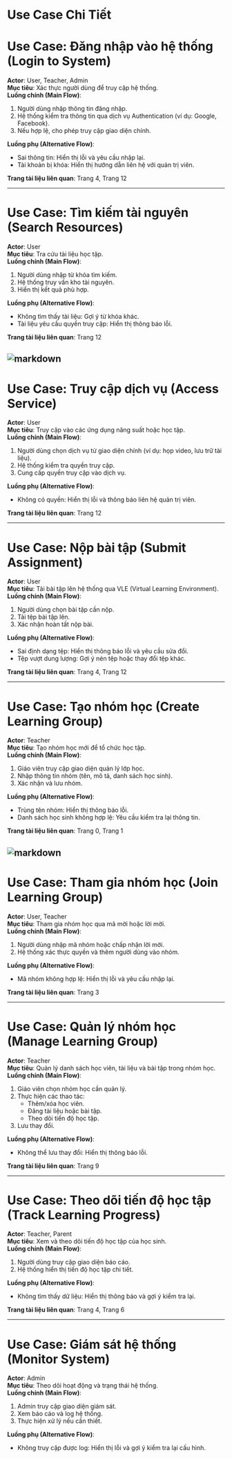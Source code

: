 # Use Case Chi Tiết

# Use Case: Đăng nhập vào hệ thống (Login to System)
**Actor**: User, Teacher, Admin  
**Mục tiêu**: Xác thực người dùng để truy cập hệ thống.  
**Luồng chính (Main Flow)**:
1. Người dùng nhập thông tin đăng nhập.
2. Hệ thống kiểm tra thông tin qua dịch vụ Authentication (ví dụ: Google, Facebook).
3. Nếu hợp lệ, cho phép truy cập giao diện chính.

**Luồng phụ (Alternative Flow)**:
- Sai thông tin: Hiển thị lỗi và yêu cầu nhập lại.
- Tài khoản bị khóa: Hiển thị hướng dẫn liên hệ với quản trị viên.

**Trang tài liệu liên quan**: Trang 4, Trang 12

---

# Use Case: Tìm kiếm tài nguyên (Search Resources)
**Actor**: User  
**Mục tiêu**: Tra cứu tài liệu học tập.  
**Luồng chính (Main Flow)**:
1. Người dùng nhập từ khóa tìm kiếm.
2. Hệ thống truy vấn kho tài nguyên.
3. Hiển thị kết quả phù hợp.

**Luồng phụ (Alternative Flow)**:
- Không tìm thấy tài liệu: Gợi ý từ khóa khác.
- Tài liệu yêu cầu quyền truy cập: Hiển thị thông báo lỗi.

**Trang tài liệu liên quan**: Trang 12

![markdown](https://www.planttext.com/plantuml/png/b5LFIzn07BtFf_XX3ruK5bUBNSAYgxkjYANKxGSO9qCo99c9auabH-cXXvuyIUb5MQHWAnJQInEAXvH-Z_a4_GeboQuxkvke9QUyUU_D-_q9-PlTRaKAInK7Fbg6Guzn8Au09V8B3aSw-mWsmux40OeynaCiSG17c7YE536tTuGl93mPR1IFmOZeSKmveTjIYhT3bn6FqoY2jIRAs6UzjzbhzmnIYALYX8MOgvwGDfLZubh_wU3PHWDnFjrkgx_PRnjaJ9IGCtw3zUrsgxL0MQXpiDlUN4EeF8Kt4PK8BSDEVadWzvdEpXYeFzzqDk8Ez0ePbiaAx0YkfF1NeCyLKmaoeiBI8SMIk1Fo4k08AkWLTYXOrkIaswtJZQrzAWtb50JB6h_Cor_JICIIK1WmRe_L4wo2mBAsmz1d12icE1nIUS88RVAPCG3Bgagj3rtmObz5HkGnSa-zVIc5X0CQHTYfRYkHWyYvHxHdqp87762E7HfGhahf19_2ZTMYOiYmsZMdqe6NhavlGb0w-mAUct_7eFAl0NXCfxS1CgXtGcCe7NYkinjslzhWhtRdHzE1uLG0AhzWm9quoQyvdEZiascDvgI6MM4ZumHET7h5PrmGzbLrXN9rUfLKXpxJsViO0S3KeZQRrEce278Adavl5Hp71T3aCGrMqwb6hsc_2g-wdirkLWTUC9szuqL5sOT7c4s4gztoEvytCAg1qCr_WgkpKOYe7r7OT_CVtAby6nfO5_XkeSi56J78Vvaxuhdv9Id5TyI6R4wZkemtDA8d-NKCHAUVOpYE4vsTSb35Jf1YlnT6NVFTT62_k3e09N6JnTwYxB-ctM3xG0zdnrMDv2Y_5E3hx9mrcJxKsqSPKMwZBShjuf_w3m00__y30000)
---

# Use Case: Truy cập dịch vụ (Access Service)
**Actor**: User  
**Mục tiêu**: Truy cập vào các ứng dụng năng suất hoặc học tập.  
**Luồng chính (Main Flow)**:
1. Người dùng chọn dịch vụ từ giao diện chính (ví dụ: họp video, lưu trữ tài liệu).
2. Hệ thống kiểm tra quyền truy cập.
3. Cung cấp quyền truy cập vào dịch vụ.

**Luồng phụ (Alternative Flow)**:
- Không có quyền: Hiển thị lỗi và thông báo liên hệ quản trị viên.

**Trang tài liệu liên quan**: Trang 12

---

# Use Case: Nộp bài tập (Submit Assignment)
**Actor**: User  
**Mục tiêu**: Tải bài tập lên hệ thống qua VLE (Virtual Learning Environment).  
**Luồng chính (Main Flow)**:
1. Người dùng chọn bài tập cần nộp.
2. Tải tệp bài tập lên.
3. Xác nhận hoàn tất nộp bài.

**Luồng phụ (Alternative Flow)**:
- Sai định dạng tệp: Hiển thị thông báo lỗi và yêu cầu sửa đổi.
- Tệp vượt dung lượng: Gợi ý nén tệp hoặc thay đổi tệp khác.

**Trang tài liệu liên quan**: Trang 4, Trang 12

---

# Use Case: Tạo nhóm học (Create Learning Group)
**Actor**: Teacher  
**Mục tiêu**: Tạo nhóm học mới để tổ chức học tập.  
**Luồng chính (Main Flow)**:
1. Giáo viên truy cập giao diện quản lý lớp học.
2. Nhập thông tin nhóm (tên, mô tả, danh sách học sinh).
3. Xác nhận và lưu nhóm.

**Luồng phụ (Alternative Flow)**:
- Trùng tên nhóm: Hiển thị thông báo lỗi.
- Danh sách học sinh không hợp lệ: Yêu cầu kiểm tra lại thông tin.

**Trang tài liệu liên quan**: Trang 0, Trang 1

![markdown](https://www.planttext.com/plantuml/png/d5HDYzD06BxFhtXOBmhRFz13MHIfnRANRK6FsMJi12TlwcHIwL4yx44yY0UFDlIsiBZWdXfa3oFxF-ON-1TaCWbDFop5KuRa-SZxF7dpfxm_otIWT9v85eGwLHZn81HSCNQPvXG5Qexn0466ao4F5CKqwQiqduu79tWqZ2T2FvKvPs5AMgKIp_nLShLBMJzhg7t5EJ5EEjPpNEWyugGhNdrkSA-vbEdx1lZSNnpE7_V3Ai_TjzW2itfST7eO3xeOgNoEqAvkffZ4GOeejkKLuLrkLqk2DBz0mlnCs7ZW63MvYnUnBJyIjB3b9xn9LG9jLqNgmH2s_1pkM9sBoaQRQ_AuKoJcpX6NfuW24iXC4GhFHXQJg5tNGNRnqXadq2g0DZTKePTJI5jURIZlrsE1r3Ytg_ky1Mv9C03jJZkzElqkXW-tERGmTpI1ZXlgp2pQ-evUrxNrtgzC4O9S0WIvARN7rCLL6QvTjBAh9MQs_D1GBqsHklE2149tXt6PyTtnVdynIsXRVgMgfFWVVXkLjYsaBR_5U7n0yGdZ5BN3tPl-uPml_0fiD5pDBSnrqbQPcKNzdLKgpHfrUdu3kkYRWWuG_9uSQ7QR6ZuKo6pv7P4jVq2w1Sd_hsbiVIgx9OoEg7P_k6yzys36nzHyf7fT-TQAjsTtvLNp--ZP6QV8_NN_0W00__y30000)
---

# Use Case: Tham gia nhóm học (Join Learning Group)
**Actor**: User, Teacher  
**Mục tiêu**: Tham gia nhóm học qua mã mời hoặc lời mời.  
**Luồng chính (Main Flow)**:
1. Người dùng nhập mã nhóm hoặc chấp nhận lời mời.
2. Hệ thống xác thực quyền và thêm người dùng vào nhóm.

**Luồng phụ (Alternative Flow)**:
- Mã nhóm không hợp lệ: Hiển thị lỗi và yêu cầu nhập lại.

**Trang tài liệu liên quan**: Trang 3

---

# Use Case: Quản lý nhóm học (Manage Learning Group)
**Actor**: Teacher  
**Mục tiêu**: Quản lý danh sách học viên, tài liệu và bài tập trong nhóm học.  
**Luồng chính (Main Flow)**:
1. Giáo viên chọn nhóm học cần quản lý.
2. Thực hiện các thao tác:
   - Thêm/xóa học viên.
   - Đăng tài liệu hoặc bài tập.
   - Theo dõi tiến độ học tập.
3. Lưu thay đổi.

**Luồng phụ (Alternative Flow)**:
- Không thể lưu thay đổi: Hiển thị thông báo lỗi.

**Trang tài liệu liên quan**: Trang 9

---

# Use Case: Theo dõi tiến độ học tập (Track Learning Progress)
**Actor**: Teacher, Parent  
**Mục tiêu**: Xem và theo dõi tiến độ học tập của học sinh.  
**Luồng chính (Main Flow)**:
1. Người dùng truy cập giao diện báo cáo.
2. Hệ thống hiển thị tiến độ học tập chi tiết.

**Luồng phụ (Alternative Flow)**:
- Không tìm thấy dữ liệu: Hiển thị thông báo và gợi ý kiểm tra lại.

**Trang tài liệu liên quan**: Trang 4, Trang 6

---

# Use Case: Giám sát hệ thống (Monitor System)
**Actor**: Admin  
**Mục tiêu**: Theo dõi hoạt động và trạng thái hệ thống.  
**Luồng chính (Main Flow)**:
1. Admin truy cập giao diện giám sát.
2. Xem báo cáo và log hệ thống.
3. Thực hiện xử lý nếu cần thiết.

**Luồng phụ (Alternative Flow)**:
- Không truy cập được log: Hiển thị lỗi và gợi ý kiểm tra lại cấu hình.
